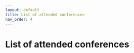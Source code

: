 ```yaml
---
layout: default
title: List of attended conferences
nav_order: 4
---
```



# List of attended conferences
